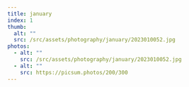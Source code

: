 ```yaml
---
title: january
index: 1
thumb:
  alt: ""
  src: /src/assets/photography/january/2023010052.jpg
photos:
  - alt: ""
    src: /src/assets/photography/january/2023010052.jpg
  - alt: ""
    src: https://picsum.photos/200/300
---
```


